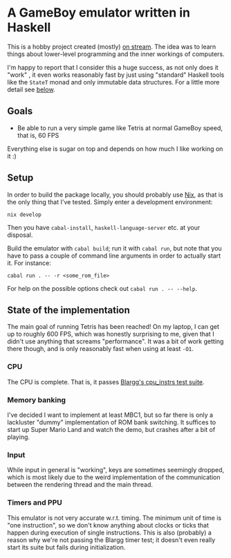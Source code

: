 # A GameBoy emulator written in Haskell

This is a hobby project created (mostly) [on
stream](https://twitch.tv/kenran__). The idea was to learn things about
lower-level programming and the inner workings of computers.

I'm happy to report that I consider this a huge success, as not only does it
"work" , it even works reasonably fast by just using "standard" Haskell tools
like the `StateT` monad and only immutable data structures. For a little more
detail see [below](#state-of-the-implementation).

## Goals

- Be able to run a very simple game like Tetris at normal GameBoy speed, that
  is, 60 FPS
  
Everything else is sugar on top and depends on how much I like working on it :)

## Setup

In order to build the package locally, you should probably use
[Nix](https://nixos.org/), as that is the only thing that I've tested. Simply
enter a development environment:

``` shell
nix develop
```

Then you have `cabal-install`, `haskell-language-server` etc. at your disposal.

Build the emulator with `cabal build`; run it with `cabal run`, but note that
you have to pass a couple of command line arguments in order to actually start
it. For instance:

``` shell
cabal run . -- -r <some_rom_file>
```

For help on the possible options check out `cabal run . -- --help`.

## State of the implementation

The main goal of running Tetris has been reached! On my laptop, I can get up to
roughly 600 FPS, which was honestly surprising to me, given that I didn't use
anything that screams "performance". It was a bit of work getting there though,
and is only reasonably fast when using at least `-O1`.

### CPU

The CPU is complete. That is, it passes [Blargg's cpu_instrs test
suite](https://github.com/retrio/gb-test-roms).

### Memory banking

I've decided I want to implement at least MBC1, but so far there is only a
lackluster "dummy" implementation of ROM bank switching. It suffices to start up
Super Mario Land and watch the demo, but crashes after a bit of playing.

### Input

While input in general is "working", keys are sometimes seemingly dropped, which
is most likely due to the weird implementation of the communication between the
rendering thread and the main thread.

### Timers and PPU

This emulator is not very accurate w.r.t. timing. The minimum unit of time is
"one instruction", so we don't know anything about clocks or ticks that happen
during execution of single instructions. This is also (probably) a reason why
we're not passing the Blargg timer test; it doesn't even really start its suite
but fails during initialization.
